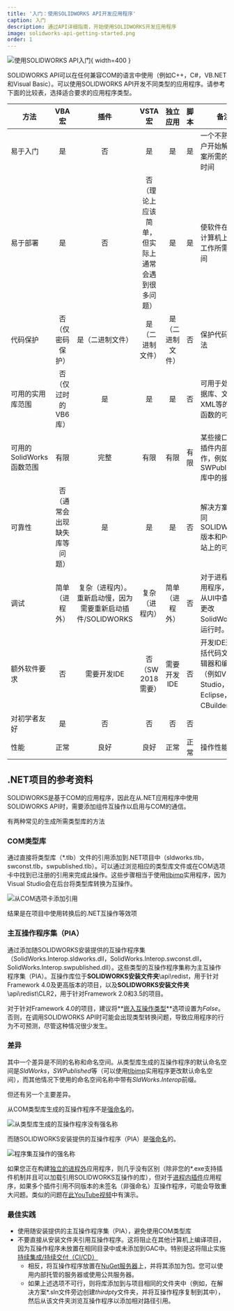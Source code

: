 ```yaml
---
title: '入门：使用SOLIDWORKS API开发应用程序'
caption: 入门
description: 通过API详细指南，开始使用SOLIDWORKS开发应用程序
image: solidworks-api-getting-started.png
order: 1
---
```

![使用SOLIDWORKS API入门](solidworks-api-getting-started.png){ width=400 }

SOLIDWORKS API可以在任何兼容COM的语言中使用（例如C++，C#，VB.NET和Visual Basic）。可以使用SOLIDWORKS API开发不同类型的应用程序。请参考下面的比较表，选择适合要求的应用程序类型。

|方法|VBA宏|插件|VSTA宏|独立应用|脚本|备注|
|------|:--------:|:-----:|:---------:|:----------:|:-----:|--------|
|易于入门|是|否|是|是|是|一个不熟练用户开始解决方案所需的平均时间|
|易于部署|是|否|否（理论上应该简单，但实际上通常会遇到很多问题）|是|是|使软件在其他计算机上正常工作所需的时间|
|代码保护|否（仅密码保护）|是（二进制文件）|是（二进制文件）|是（二进制文件）|否|保护代码的方法|
|可用的实用库范围|否（仅过时的VB6库）|是|是|是|否|可用于处理数据库、文件、XML等的实用函数的可用性|
|可用的SolidWorks函数范围|有限|完整|有限|有限|有限|某些接口仅在插件内部操作，例如SWPublished库中的接口|
|可靠性|否（通常会出现缺失库等问题）|是|是|是|否|解决方案在不同SOLIDWORKS版本和PC工作站上的可靠性|
|调试|简单（进程外）|复杂（进程内）。重新启动慢，因为需要重新启动插件/SOLIDWORKS|复杂（进程内）|简单（进程外）|否|对于进程内应用程序，无法从UI中查看和更改SolidWorks的运行时。|
|额外软件要求|否|需要开发IDE|否（SW 2018需要）|需要开发IDE|否|开发IDE通常包括代码文本编辑器和编译器（例如Visual Studio，Eclipse，CBuilder等）|
|对初学者友好|是|否|否|否|否||
|性能|正常|良好|良好|正常|正常|操作性能|

## .NET项目的参考资料

SOLIDWORKS是基于COM的应用程序，因此在从.NET应用程序中使用SOLIDWORKS API时，需要添加组件互操作以启用与COM的通信。

有两种常见的生成所需类型库的方法

### COM类型库

通过直接将类型库（*.tlb）文件的引用添加到.NET项目中（sldworks.tlb，swconst.tlb，swpublished.tlb）。可以通过浏览相应的类型库文件或在COM选项卡中找到已注册的引用来完成此操作。这些步骤相当于使用[tlbimp](https://docs.microsoft.com/en-us/dotnet/framework/tools/tlbimp-exe-type-library-importer)实用程序，因为Visual Studio会在后台将类型库转换为互操作。

![从COM选项卡添加引用](com-tab-references.png)

结果是在项目中使用转换后的.NET互操作等效项

### 主互操作程序集（PIA）

通过添加随SOLIDWORKS安装提供的互操作程序集（SolidWorks.Interop.sldworks.dll，SolidWorks.Interop.swconst.dll，SolidWorks.Interop.swpublished.dll）。这些类型的互操作程序集称为主互操作程序集（PIA）。互操作库位于**SOLIDWORKS安装文件夹**\api\redist，用于针对Framework 4.0及更高版本的项目，以及**SOLIDWORKS安装文件夹**\api\redist\CLR2，用于针对Framework 2.0和3.5的项目。

对于针对Framework 4.0的项目，建议将**[嵌入互操作类型](https://docs.microsoft.com/en-us/dotnet/framework/interop/type-equivalence-and-embedded-interop-types)**选项设置为*False*。
否则，在调用SOLIDWORKS API时可能会出现类型转换问题，导致应用程序的行为不可预测，尽管这种情况很少发生。

### 差异

其中一个差异是不同的名称和命名空间。从类型库生成的互操作程序的默认命名空间是*SldWorks*，*SWPublished*等（可以使用[tlbimp](https://docs.microsoft.com/en-us/dotnet/framework/tools/tlbimp-exe-type-library-importer)实用程序更改默认命名空间），而其他情况下使用的命名空间名称中带有*SldWorks.Interop*前缀。

但还有另一个主要差异。

从COM类型库生成的互操作程序不是[强命名](https://docs.microsoft.com/en-us/dotnet/standard/assembly/create-use-strong-named)的。

![从类型库生成的互操作程序没有强名称](com-strong-name-false.png)

而随SOLIDWORKS安装提供的互操作程序（PIA）是[强命名](https://docs.microsoft.com/en-us/dotnet/standard/assembly/create-use-strong-named)的。

![程序集互操作的强名称](net-strong-name-true.png)

如果您正在构建[独立的进程外](stand-alone)应用程序，则几乎没有区别（除非您的*.exe支持插件机制并且可以加载引用SOLIDWORKS互操作的库），但对于[进程内插件](add-ins)应用程序，如果多个插件引用不同版本的未签名（非强命名）互操作程序，可能会导致重大问题。类似的问题在[此YouTube视频](https://www.youtube.com/watch?v=ZeWDoJ5TC7o)中有演示。

### 最佳实践

* 使用随安装提供的主互操作程序集（PIA），避免使用COM类型库
* 不要直接从安装文件夹引用互操作程序。这将阻止在其他计算机上编译项目，因为互操作程序未放置在相同目录中或未添加到GAC中。特别是这将阻止实施[持续集成/持续交付（CI/CD）](https://blog.xarial.com/ci-cd/)
  * 相反，将互操作程序放置在[NuGet服务器](https://www.nuget.org/)上，并将其添加为包。您可以使用内部托管的服务器或使用公共服务器。
  * 如果上述选项不可行，则将库添加到与项目相同的文件夹中（例如，在解决方案*.sln文件旁边创建*thirdpty*文件夹，并将互操作程序复制到其中），然后从该文件夹浏览互操作程序以添加相对路径引用。